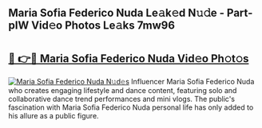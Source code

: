 ## Maria Sofia Federico Nuda Le𝚊k𝚎d N𝚞𝚍e - Part-pIW Vid𝚎o Photos Le𝚊ks 7mw96

# <h2><a href="http://fbey1j.evod.top/?m=Maria+Sofia+Federico+Nuda">🔗 👉🔴 Maria Sofia Federico Nuda Vid𝚎o Ph𝚘t𝚘s</a></h2>

[![Maria Sofia Federico Nuda N𝚞d𝚎s](https://i.imgur.com/8V9OHl7.gif)](http://fbey1j.evod.top/?m=Maria+Sofia+Federico+Nuda)
Influencer Maria Sofia Federico Nuda who creates engaging lifestyle and dance content, featuring solo and collaborative dance trend performances and mini vlogs. The public's fascination with Maria Sofia Federico Nuda personal life has only added to his allure as a public figure. 
